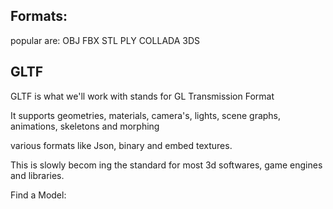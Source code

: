 ## Formats:
popular are:
OBJ
FBX
STL
PLY
COLLADA
3DS
## GLTF 

GLTF is what we'll work with
stands for GL Transmission Format

It supports geometries, materials, camera's, lights, scene graphs, animations, skeletons and morphing

various formats like Json, binary and embed textures.

This is slowly becom ing the standard for most 3d softwares, game engines and libraries.

Find a Model:
